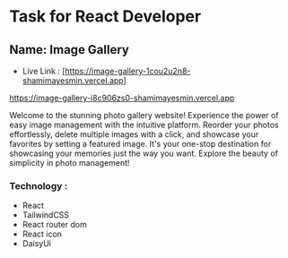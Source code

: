 # Task for React Developer 

## Name: Image Gallery

- Live Link : [https://image-gallery-1cou2u2n8-shamimayesmin.vercel.app]

https://image-gallery-i8c906zs0-shamimayesmin.vercel.app

Welcome to the stunning photo gallery website! Experience the power of easy image management with the intuitive platform. Reorder your photos effortlessly, delete multiple images with a click, and showcase your favorites by setting a featured image. It's your one-stop destination for showcasing your memories just the way you want. Explore the beauty of simplicity in photo management!

### Technology : 
- React
- TailwindCSS
- React router dom
- React icon
- DaisyUi


